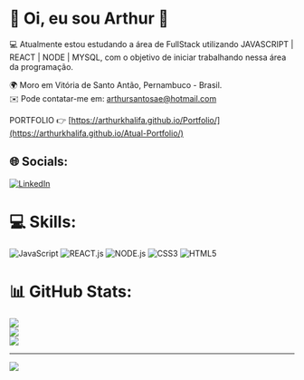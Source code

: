 # 💫 Oi, eu sou Arthur 👋
💻 Atualmente estou estudando a área de FullStack utilizando JAVASCRIPT | REACT | NODE | MYSQL, com o objetivo de iniciar trabalhando nessa área da programação.<br>

🌍 Moro em Vitória de Santo Antão, Pernambuco - Brasil.<br>
✉️ Pode contatar-me em: arthursantosae@hotmail.com<br>

PORTFOLIO
👉 [https://arthurkhalifa.github.io/Portfolio/](https://arthurkhalifa.github.io/Atual-Portfolio/)

## 🌐 Socials:
[![LinkedIn](https://img.shields.io/badge/LinkedIn-%230077B5.svg?logo=linkedin&logoColor=white)](https://www.linkedin.com/in/arthursantos00/) 

# 💻 Skills:
 ![JavaScript](https://img.shields.io/badge/javascript-%23323330.svg?style=for-the-badge&logo=javascript&logoColor=%23F7DF1E) ![REACT.js](https://img.shields.io/badge/react-%23323330.svg?style=for-the-badge&logo=react&logoColor=%blue) ![NODE.js](https://img.shields.io/badge/Node.js-%23323330.svg?style=for-the-badge&logo=node.js&logoColor=%blue) ![CSS3](https://img.shields.io/badge/css3-%231572B6.svg?style=for-the-badge&logo=css3&logoColor=white) ![HTML5](https://img.shields.io/badge/html5-%23E34F26.svg?style=for-the-badge&logo=html5&logoColor=white)
# 📊 GitHub Stats:
![](https://github-readme-stats.vercel.app/api?username=ArthurKhalifa&theme=merko&hide_border=false&include_all_commits=false&count_private=false)<br/>
![](https://github-readme-streak-stats.herokuapp.com/?user=ArthurKhalifa&theme=merko&hide_border=false)<br/>
![](https://github-readme-stats.vercel.app/api/top-langs/?username=ArthurKhalifa&theme=merko&hide_border=false&include_all_commits=false&count_private=false&layout=compact)

---
[![](https://visitcount.itsvg.in/api?id=ArthurKhalifa&icon=0&color=0)](https://visitcount.itsvg.in)

<!-- Proudly created with GPRM ( https://gprm.itsvg.in ) -->
